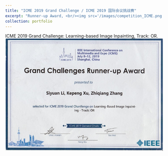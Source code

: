 ```yaml
---
title: "ICME 2019 Grand Challenge / ICME 2019 国际会议挑战赛"
excerpt: "Runner-up Award, <br/><img src='/images/competition_ICME.png'>"
collection: portfolio
---
```


ICME 2019 Grand Challenge: Learning-based Image Inpainting, Track: OR.<br/><img src='/images/competition_ICME.png'>